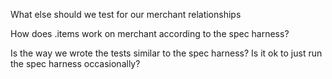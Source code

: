 What else should we test for our merchant relationships

How does .items work on merchant according to the spec harness?

Is the way we wrote the tests similar to the spec harness?
  Is it ok to just run the spec harness occasionally?
